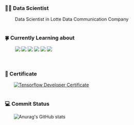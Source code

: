 ### 👨‍💻 Data Scientist
&nbsp;&nbsp;&nbsp;&nbsp;&nbsp;&nbsp;&nbsp; Data Scientist in Lotte Data Communication Company
</br></br>

### 🍀 Currently Learning about
<div align=left>    
&nbsp;&nbsp;&nbsp;&nbsp;&nbsp;&nbsp;&nbsp; 
<img src="https://img.shields.io/badge/presto-5890FF?style=for-the-badge&logo=presto&logoColor=white">
<img src="https://img.shields.io/badge/apachehive-FDEE21?style=for-the-badge&logo=apachehive&logoColor=white">
<img src="https://img.shields.io/badge/apachespark-E25A1C?style=for-the-badge&logo=apachespark&logoColor=white">
<img src="https://img.shields.io/badge/tableau-E97627?style=for-the-badge&logo=tableau&logoColor=white">
<img src="https://img.shields.io/badge/Amazon AWS-232F3E?style=for-the-badge&logo=Amazon AWS&logoColor=white"> 
<img src="https://img.shields.io/badge/python-3776AB?style=for-the-badge&logo=python&logoColor=white">   
</div>
</br></br>

### 🪪 Certificate
&nbsp;&nbsp;&nbsp;&nbsp;&nbsp;&nbsp;&nbsp;[![Tensorflow Developer Certificate](https://img.shields.io/badge/Tensorflow%20Developer%20Certificate-FF6F00.svg?logo=Tensorflow&logoColor=white)](https://www.credential.net/dde2b84e-3761-47ed-b783-b03b569e2480?record_view=true#gs.qqr5c8)
</br></br>

### 💻 Commit Status
&nbsp;&nbsp;&nbsp;&nbsp;&nbsp;&nbsp;&nbsp;![Anurag's GitHub stats](https://github-readme-stats.vercel.app/api?username=seonwook97&show_icons=true&theme=vue)
